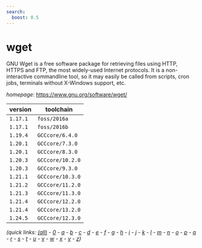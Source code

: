 ```yaml
---
search:
  boost: 0.5
---
```

# wget

GNU Wget is a free software package for retrieving files using HTTP, HTTPS and FTP,  the most widely-used Internet protocols. It is a non-interactive commandline tool,  so it may easily be called from scripts, cron jobs, terminals without X-Windows support, etc.

*homepage*: <https://www.gnu.org/software/wget/>

version | toolchain
--------|----------
``1.17.1`` | ``foss/2016a``
``1.17.1`` | ``foss/2016b``
``1.19.4`` | ``GCCcore/6.4.0``
``1.20.1`` | ``GCCcore/7.3.0``
``1.20.1`` | ``GCCcore/8.3.0``
``1.20.3`` | ``GCCcore/10.2.0``
``1.20.3`` | ``GCCcore/9.3.0``
``1.21.1`` | ``GCCcore/10.3.0``
``1.21.2`` | ``GCCcore/11.2.0``
``1.21.3`` | ``GCCcore/11.3.0``
``1.21.4`` | ``GCCcore/12.2.0``
``1.21.4`` | ``GCCcore/13.2.0``
``1.24.5`` | ``GCCcore/12.3.0``


*(quick links: [(all)](../index.md) - [0](../0/index.md) - [a](../a/index.md) - [b](../b/index.md) - [c](../c/index.md) - [d](../d/index.md) - [e](../e/index.md) - [f](../f/index.md) - [g](../g/index.md) - [h](../h/index.md) - [i](../i/index.md) - [j](../j/index.md) - [k](../k/index.md) - [l](../l/index.md) - [m](../m/index.md) - [n](../n/index.md) - [o](../o/index.md) - [p](../p/index.md) - [q](../q/index.md) - [r](../r/index.md) - [s](../s/index.md) - [t](../t/index.md) - [u](../u/index.md) - [v](../v/index.md) - [w](../w/index.md) - [x](../x/index.md) - [y](../y/index.md) - [z](../z/index.md))*

